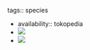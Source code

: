 tags:: species
- availability:: tokopedia
- ![](https://peach-geographical-bat-397.mypinata.cloud/ipfs/QmaCBvfyBzM2QtnES87M2kTov7MhvHL4vbc1sBxbDShfPT)
- ![](https://peach-geographical-bat-397.mypinata.cloud/ipfs/QmZuR7KLswHx66EyPRrbhQ1StPT7dXYqL9rAY5st9WTm8i)